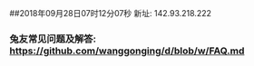 ##2018年09月28日07时12分07秒 新址: 142.93.218.222
### 兔友常见问题及解答: https://github.com/wanggonging/d/blob/w/FAQ.md
